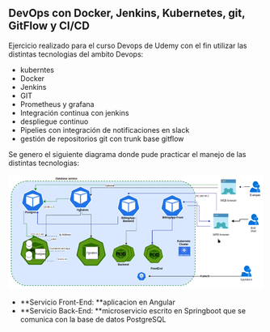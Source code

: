 DevOps con Docker, Jenkins, Kubernetes, git, GitFlow y CI/CD
-------------
Ejercicio realizado para el curso Devops de Udemy con el fin utilizar las distintas tecnologias del ambito Devops:

- kuberntes
- Docker
- Jenkins
- GIT
- Prometheus y grafana
- Integración continua con jenkins
- despliegue continuo
- Pipelies con integración de notificaciones en slack
- gestión de repositorios git con trunk base gitflow

Se genero el siguiente diagrama donde pude practicar el manejo de las distintas tecnologias:

<img src="billing/ejercicio_2.png"> 

- **Servicio Front-End: **aplicacion en Angular
- **Servicio Back-End: **microservicio escrito en Springboot que se comunica con la base de datos PostgreSQL

